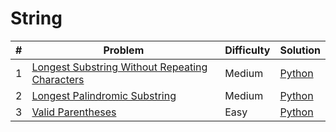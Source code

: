 # String

|#|Problem|Difficulty|Solution|
|-|-|-|-|
|1|[Longest Substring Without Repeating Characters](https://leetcode.com/problems/longest-substring-without-repeating-characters/description/)|Medium|[Python](./longest_substring_without_repeating_characters.py)|
|2|[Longest Palindromic Substring](https://leetcode.com/problems/longest-palindromic-substring/description/)|Medium|[Python](./longest_palindromic_substring.py)|
|3|[Valid Parentheses](https://leetcode.com/problems/valid-parentheses/)|Easy|[Python](./valid_parentheses.py)|